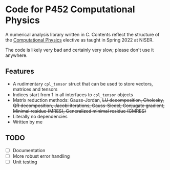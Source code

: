 # Code for P452 Computational Physics

A numerical analysis library written in C. Contents reflect the structure of the
[Computational Physics](https://www.niser.ac.in/sps/course/p452-computational-physics) elective as taught in Spring 2022 at NISER.

The code is likely very bad and certainly very slow; please don't use it anywhere.

## Features

- A rudimentary `cpl_tensor` struct that can be used to store vectors, matrices
  and tensors
- Indices start from 1 in all interfaces to `cpl_tensor` objects
- Matrix reduction methods: Gauss-Jordan, ~~LU decomposition, Cholesky, QR
  decomposition, Jacobi iterations, Gauss-Siedel, Conjugate gradient, Minimal
  residue (MRES), Generalized minimal residue (GMRES)~~
- Literally no dependencies
- Written by me

## TODO

- [ ] Documentation
- [ ] More robust error handling
- [ ] Unit testing
